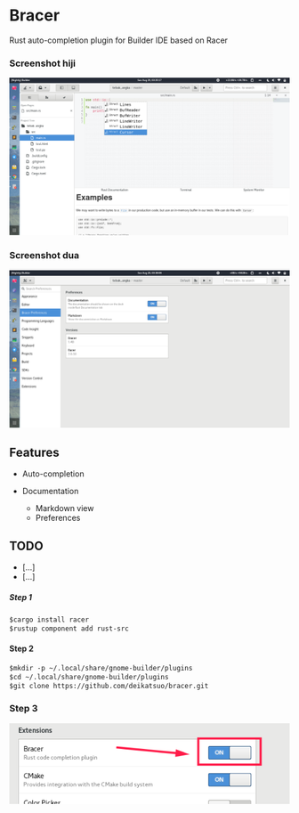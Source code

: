 # Bracer
Rust auto-completion plugin for Builder IDE based on Racer

### Screenshot hiji
![Example](/Screenshot/Bracer%20Documentation.png)

### Screenshot dua
![Example](/Screenshot/Bracer%20Preferences.png)
## Features
- Auto-completion
- Documentation

  - Markdown view
  - Preferences

## TODO
- [...]
- [...]

##### Step 1

```
$cargo install racer
$rustup component add rust-src
```

#### Step 2
```
$mkdir -p ~/.local/share/gnome-builder/plugins
$cd ~/.local/share/gnome-builder/plugins
$git clone https://github.com/deikatsuo/bracer.git
```

### Step 3
![Example](/Screenshot/Bracer%20Enable.png)
